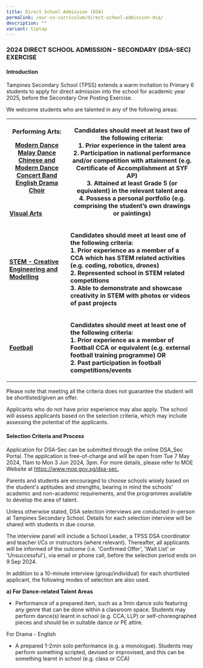 ```yaml
---
title: Direct School Admission (DSA)
permalink: /our-co-curriculum/direct-school-admission-dsa/
description: ""
variant: tiptap
---
```

<h3>2024 DIRECT SCHOOL ADMISSION – SECONDARY (DSA-SEC) EXERCISE</h3>
<h4><strong>Introduction</strong></h4>
<p>Tampines Secondary School (TPSS) extends a warm invitation to Primary
6 students to apply for direct admission into the school for academic year
2025, before the Secondary One Posting Exercise.</p>
<p>We welcome students who are talented in any of the following areas:</p>
<table style="minWidth: 50px">
<colgroup>
<col>
<col>
</colgroup>
<tbody>
<tr>
<th rowspan="1" colspan="1">
<p><strong>Performing Arts:</strong>
</p>
<p><a href="https://www.tampinessec.moe.edu.sg/our-co-curriculum/co-curricular-activities-ccas/visual-n-performing-arts/dance-dynamics/" rel="noopener noreferrer nofollow" target="_blank">Modern Dance</a> 
<br><a href="https://tampinessec.moe.edu.sg/our-co-curriculum/co-curricular-activities-ccas/visual-n-performing-arts/malay-dance" rel="noopener noreferrer nofollow" target="_blank">Malay Dance</a> 
<br><a href="https://tampinessec.moe.edu.sg/our-co-curriculum/co-curricular-activities-ccas/visual-n-performing-arts/modern-chinese-dance" rel="noopener noreferrer nofollow" target="_blank">Chinese and Modern Dance</a> 
<br><a href="https://tampinessec.moe.edu.sg/our-co-curriculum/co-curricular-activities-ccas/visual-n-performing-arts/concert-band" rel="noopener noreferrer nofollow" target="_blank">Concert Band</a> 
<br><a href="https://www.tampinessec.moe.edu.sg/our-co-curriculum/co-curricular-activities-ccas/visual-n-performing-arts/english-drama/" rel="noopener noreferrer nofollow" target="_blank">English Drama</a> 
<br><a href="https://tampinessec.moe.edu.sg/our-co-curriculum/co-curricular-activities-ccas/visual-n-performing-arts/show-choir" rel="noopener noreferrer nofollow" target="_blank">Choir</a>
</p>
</th>
<th rowspan="2" colspan="1">
<p>Candidates should meet at least two of the following criteria:
<br>1. Prior experience in the talent area
<br>2. Participation in national performance and/or competition with attainment
(e.g. Certificate of Accomplishment at SYF AP)
<br>3. Attained at least Grade 5 (or equivalent) in the relevant talent area
<br>4. Possess a personal portfolio (e.g. comprising the student’s own drawings
or paintings)</p>
</th>
</tr>
<tr>
<td rowspan="1" colspan="1">
<p><strong><a href="https://tampinessec.moe.edu.sg/our-co-curriculum/co-curricular-activities-ccas/visual-n-performing-arts/art-club" rel="noopener noreferrer nofollow" target="_blank">Visual Arts</a></strong>
</p>
</td>
</tr>
<tr>
<td rowspan="1" colspan="1">
<p><strong><a href="https://www.tampinessec.moe.edu.sg/our-co-curriculum/applied-learning-programme-alp/" rel="noopener noreferrer nofollow" target="_blank">STEM - Creative Engineering and Modelling</a></strong>
</p>
</td>
<td rowspan="1" colspan="1">
<p><strong>Candidates should meet at least one of the following criteria:<br>1. Prior experience as a member of a CCA which has STEM related activities (e.g. coding, robotics, drones)<br>2. Represented school in STEM related competitions<br>3. Able to demonstrate and showcase creativity in STEM with photos or videos of past projects</strong>
</p>
</td>
</tr>
<tr>
<td rowspan="1" colspan="1">
<p><strong><a href="https://www.tampinessec.moe.edu.sg/our-co-curriculum/co-curricular-activities-ccas/sports/football/" rel="noopener noreferrer nofollow" target="_blank">Football</a></strong>
</p>
</td>
<td rowspan="1" colspan="1">
<p><strong>Candidates should meet at least one of the following criteria:<br>1. Prior experience as a member of Football CCA or equivalent (e.g. external football training programme) OR<br>2. Past participation in football competitions/events</strong>
</p>
</td>
</tr>
</tbody>
</table>
<p>Please note that meeting all the criteria does not guarantee the student
will be shortlisted/given an offer.</p>
<p>Applicants who do not have prior experience may also apply. The school
will assess applicants based on the selection criteria, which may include
assessing the potential of the applicants.</p>
<h4><strong>Selection Criteria and Process</strong></h4>
<p>Application for DSA-Sec can be submitted through the online DSA_Sec Portal.
The application is free-of-charge and will be open from Tue 7 May 2024,
11am to Mon 3 Jun 2024, 3pm. For more details, please refer to MOE Website
at <a href="https://www.moe.gov.sg/dsa-sec" rel="noopener noreferrer nofollow" target="_blank">https://www.moe.gov.sg/dsa-sec.</a>
</p>
<p></p>
<p>Parents and students are encouraged to choose schools wisely based on
the student's aptitudes and strengths, bearing in mind the schools' academic
and non-academic requirements, and the programmes available to develop
the area of talent.</p>
<p>Unless otherwise stated, DSA selection interviews are conducted in-person
at Tampines Secondary School. Details for each selection interview will
be shared with students in due course.</p>
<p>The interview panel will include a School Leader, a TPSS DSA coordinator
and teacher I/Cs or instructors (where relevant). Thereafter, all applicants
will be informed of the outcome (i.e. 'Confirmed Offer', 'Wait List' or
'Unsuccessful'), via email or phone call, before the selection period ends
on 9 Sep 2024.</p>
<p>In addition to a 10-minute interview (group/individual) for each shortlisted
applicant, the following modes of selection are also used.</p>
<p><strong>a) For Dance-related Talent Areas</strong>
</p>
<ul data-tight="true" class="tight">
<li>
<p>Performance of a prepared item, such as a 1min dance solo featuring any
genre that can be done within a classroom space. Students may perform dance(s)
learnt in school (e.g. CCA, LLP) or self-choreographed pieces and should
be in suitable dance or PE attire.</p>
</li>
</ul>
<p>For Drama - English</p>
<ul data-tight="true" class="tight">
<li>
<p>A prepared 1-2min solo performance (e.g. a monologue). Students may perform
something scripted, devised or improvised, and this can be something learnt
in school (e.g. class or CCA)</p>
</li>
</ul>
<h4></h4>
<p></p>